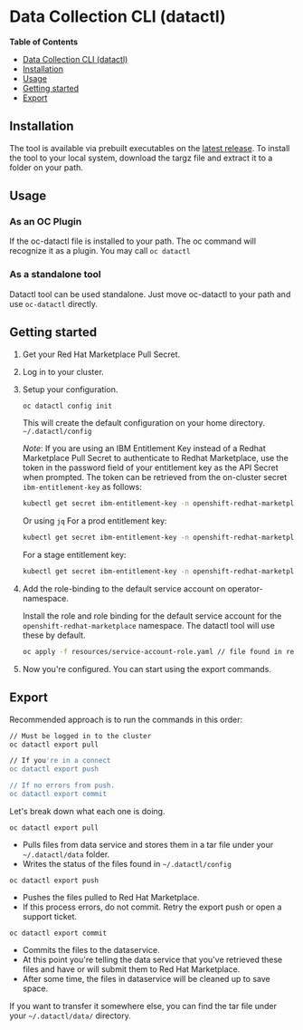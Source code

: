 # Data Collection CLI (datactl)

<!-- markdown-toc start - Don't edit this section. Run M-x markdown-toc-refresh-toc -->

**Table of Contents**

- [Data Collection CLI (datactl)](#red-hat-marketplace-control-cli-datactl)
- [Installation](#installation)
- [Usage](#usage)
- [Getting started](#getting-started)
- [Export](#export)

<!-- markdown-toc end -->

## Installation

The tool is available via prebuilt executables on the [latest release](https://github.com/redhat-marketplace/datactl/releases/latest).
To install the tool to your local system, download the targz file and
extract it to a folder on your path.

## Usage

### As an OC Plugin

If the oc-datactl file is installed to your path. The oc command will recognize it as a plugin. You may
call `oc datactl`

### As a standalone tool

Datactl tool can be used standalone. Just move oc-datactl to your path and use `oc-datactl` directly.

## Getting started

1. Get your Red Hat Marketplace Pull Secret.

2. Log in to your cluster.

3. Setup your configuration.

   ```sh
   oc datactl config init
   ```

   This will create the default configuration on your home directory. `~/.datactl/config`

   *Note*:
   If you are using an IBM Entitlement Key instead of a Redhat Marketplace Pull Secret to authenticate to Redhat Marketplace, use the token in the password field of your entitlement key as the API Secret when prompted. The token can be retrieved from the on-cluster secret `ibm-entitlement-key` as follows:

   ```sh
   kubectl get secret ibm-entitlement-key -n openshift-redhat-marketplace -o go-template='{{ $dc := index .data ".dockerconfigjson"|base64decode }}{{$dc}}' | grep -e "password"
   ```

   Or using `jq`
   For a prod entitlement key:
   ```sh
   kubectl get secret ibm-entitlement-key -n openshift-redhat-marketplace -ojson | jq '.data | map_values(@base64d) .".dockerconfigjson" | fromjson.auths."cp.icr.io".password' 
   ```

   For a stage entitlement key:
   ```sh
   kubectl get secret ibm-entitlement-key -n openshift-redhat-marketplace -ojson | jq '.data | map_values(@base64d) .".dockerconfigjson" | fromjson.auths."stg.icr.io".password' 
   ```

4. Add the role-binding to the default service account on operator-namespace.

   Install the role and role binding for the default service account for the `openshift-redhat-marketplace`
   namespace. The datactl tool will use these by default.

   ```sh
   oc apply -f resources/service-account-role.yaml // file found in release
   ```

5. Now you're configured. You can start using the export commands.

## Export

Recommended approach is to run the commands in this order:

```sh
// Must be logged in to the cluster
oc datactl export pull

// If you're in a connect
oc datactl export push

// If no errors from push.
oc datactl export commit
```

Let's break down what each one is doing.

`oc datactl export pull`

- Pulls files from data service and stores them in a tar file under your `~/.datactl/data` folder.
- Writes the status of the files found in `~/.datactl/config`

`oc datactl export push`

- Pushes the files pulled to Red Hat Marketplace.
- If this process errors, do not commit. Retry the export push or open a support ticket.

`oc datactl export commit`

- Commits the files to the dataservice.
- At this point you're telling the data service that you've retrieved these files and have or will submit them to Red Hat Marketplace.
- After some time, the files in dataservice will be cleaned up to save space.

If you want to transfer it somewhere else, you can find the tar file under your `~/.datactl/data/` directory.
